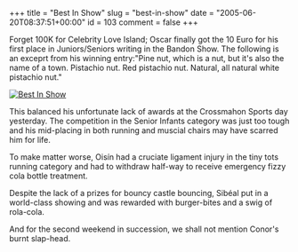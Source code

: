 +++
title = "Best In Show"
slug = "best-in-show"
date = "2005-06-20T08:37:51+00:00"
id = 103
comment = false
+++

<div style="clear: both" />Forget 100K for Celebrity Love Island; Oscar finally got the 10 Euro for his first place in Juniors/Seniors writing in the Bandon Show. The following is an  exceprt from his winning entry:"Pine nut, which is a nut, but it's also the name of a town. Pistachio nut. Red pistachio nut. Natural, all natural white pistachio nut."

[![Best In Show](http://photos13.flickr.com/19737080_3d866b9c37_m.jpg)](http://www.flickr.com/photos/bandon1/19737080/ "Photo Sharing")

This balanced his unfortunate lack of awards at the Crossmahon Sports day yesterday. The competition in the Senior Infants category was just too tough and his mid-placing in both running and muscial chairs may have scarred him for life.

To make matter worse, Oisín had a cruciate ligament injury in the tiny tots running category and had to withdraw half-way to receive emergency fizzy cola bottle treatment.

Despite the lack of a prizes for bouncy castle bouncing, Sibéal put in a world-class showing and was rewarded with burger-bites and a swig of rola-cola.

And for the second weekend in succession, we shall not mention Conor's burnt slap-head.
<div style="clear: both; padding-bottom: 0.25em" />
